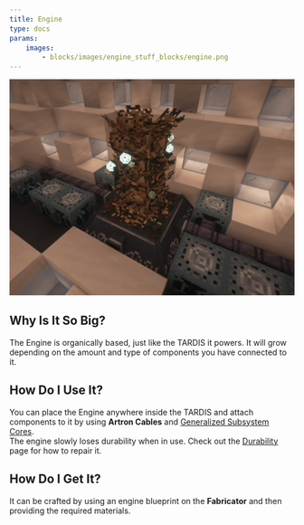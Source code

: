 ```yaml
---
title: Engine
type: docs
params:
    images:
        - blocks/images/engine_stuff_blocks/engine.png
---
```


![Image of the Engine](./images/engine_stuff_blocks/engine.png)
## Why Is It So Big?
The Engine is organically based, just like the TARDIS it powers. It will grow depending on the amount and type of components you have connected to it.

## How Do I Use It?
You can place the Engine anywhere inside the TARDIS and attach components to it by using **Artron Cables** and [Generalized Subsystem Cores](./generalized_subsystem_core.md).
<br>The engine slowly loses durability when in use. Check out the [Durability](../mechanics/durability.md) page for how to repair it.

## How Do I Get It?
It can be crafted by using an engine blueprint on the **Fabricator** and then providing the required materials.

